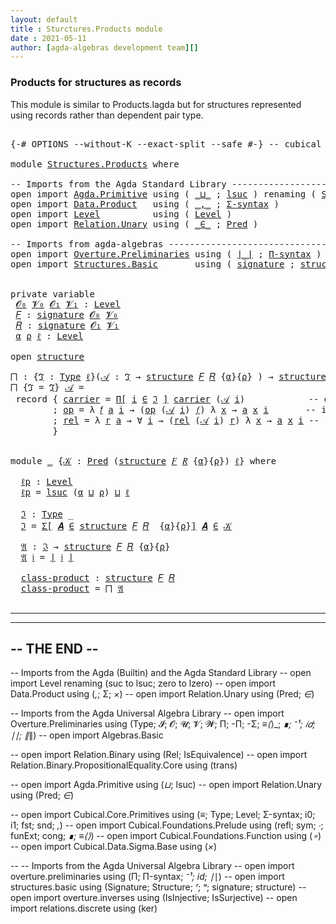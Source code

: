 ```yaml
---
layout: default
title : Sturctures.Products module
date : 2021-05-11
author: [agda-algebras development team][]
---
```


### Products for structures as records

This module is similar to Products.lagda but for structures represented using records rather than
dependent pair type.

<pre class="Agda">

<a id="296" class="Symbol">{-#</a> <a id="300" class="Keyword">OPTIONS</a> <a id="308" class="Pragma">--without-K</a> <a id="320" class="Pragma">--exact-split</a> <a id="334" class="Pragma">--safe</a> <a id="341" class="Symbol">#-}</a> <a id="345" class="Comment">-- cubical #-}</a>

<a id="361" class="Keyword">module</a> <a id="368" href="Structures.Products.html" class="Module">Structures.Products</a> <a id="388" class="Keyword">where</a>

<a id="395" class="Comment">-- Imports from the Agda Standard Library ----------------------------------</a>
<a id="472" class="Keyword">open</a> <a id="477" class="Keyword">import</a> <a id="484" href="Agda.Primitive.html" class="Module">Agda.Primitive</a> <a id="499" class="Keyword">using</a> <a id="505" class="Symbol">(</a> <a id="507" href="Agda.Primitive.html#810" class="Primitive Operator">_⊔_</a> <a id="511" class="Symbol">;</a> <a id="513" href="Agda.Primitive.html#780" class="Primitive">lsuc</a> <a id="518" class="Symbol">)</a> <a id="520" class="Keyword">renaming</a> <a id="529" class="Symbol">(</a> <a id="531" href="Agda.Primitive.html#326" class="Primitive">Set</a> <a id="535" class="Symbol">to</a> <a id="538" class="Primitive">Type</a> <a id="543" class="Symbol">)</a>
<a id="545" class="Keyword">open</a> <a id="550" class="Keyword">import</a> <a id="557" href="Data.Product.html" class="Module">Data.Product</a>   <a id="572" class="Keyword">using</a> <a id="578" class="Symbol">(</a> <a id="580" href="Agda.Builtin.Sigma.html#236" class="InductiveConstructor Operator">_,_</a> <a id="584" class="Symbol">;</a> <a id="586" href="Data.Product.html#916" class="Function">Σ-syntax</a> <a id="595" class="Symbol">)</a>
<a id="597" class="Keyword">open</a> <a id="602" class="Keyword">import</a> <a id="609" href="Level.html" class="Module">Level</a>          <a id="624" class="Keyword">using</a> <a id="630" class="Symbol">(</a> <a id="632" href="Agda.Primitive.html#597" class="Postulate">Level</a> <a id="638" class="Symbol">)</a>
<a id="640" class="Keyword">open</a> <a id="645" class="Keyword">import</a> <a id="652" href="Relation.Unary.html" class="Module">Relation.Unary</a> <a id="667" class="Keyword">using</a> <a id="673" class="Symbol">(</a> <a id="675" href="Relation.Unary.html#1523" class="Function Operator">_∈_</a> <a id="679" class="Symbol">;</a> <a id="681" href="Relation.Unary.html#1101" class="Function">Pred</a> <a id="686" class="Symbol">)</a>

<a id="689" class="Comment">-- Imports from agda-algebras ----------------------------------------------</a>
<a id="766" class="Keyword">open</a> <a id="771" class="Keyword">import</a> <a id="778" href="Overture.Preliminaries.html" class="Module">Overture.Preliminaries</a> <a id="801" class="Keyword">using</a> <a id="807" class="Symbol">(</a> <a id="809" href="Overture.Preliminaries.html#4155" class="Function Operator">∣_∣</a> <a id="813" class="Symbol">;</a> <a id="815" href="Overture.Preliminaries.html#5743" class="Function">Π-syntax</a> <a id="824" class="Symbol">)</a>
<a id="826" class="Keyword">open</a> <a id="831" class="Keyword">import</a> <a id="838" href="Structures.Basic.html" class="Module">Structures.Basic</a>       <a id="861" class="Keyword">using</a> <a id="867" class="Symbol">(</a> <a id="869" href="Structures.Basic.html#1124" class="Record">signature</a> <a id="879" class="Symbol">;</a> <a id="881" href="Structures.Basic.html#1458" class="Record">structure</a> <a id="891" class="Symbol">)</a>


<a id="895" class="Keyword">private</a> <a id="903" class="Keyword">variable</a>
 <a id="913" href="Structures.Products.html#913" class="Generalizable">𝓞₀</a> <a id="916" href="Structures.Products.html#916" class="Generalizable">𝓥₀</a> <a id="919" href="Structures.Products.html#919" class="Generalizable">𝓞₁</a> <a id="922" href="Structures.Products.html#922" class="Generalizable">𝓥₁</a> <a id="925" class="Symbol">:</a> <a id="927" href="Agda.Primitive.html#597" class="Postulate">Level</a>
 <a id="934" href="Structures.Products.html#934" class="Generalizable">𝐹</a> <a id="936" class="Symbol">:</a> <a id="938" href="Structures.Basic.html#1124" class="Record">signature</a> <a id="948" href="Structures.Products.html#913" class="Generalizable">𝓞₀</a> <a id="951" href="Structures.Products.html#916" class="Generalizable">𝓥₀</a>
 <a id="955" href="Structures.Products.html#955" class="Generalizable">𝑅</a> <a id="957" class="Symbol">:</a> <a id="959" href="Structures.Basic.html#1124" class="Record">signature</a> <a id="969" href="Structures.Products.html#919" class="Generalizable">𝓞₁</a> <a id="972" href="Structures.Products.html#922" class="Generalizable">𝓥₁</a>
 <a id="976" href="Structures.Products.html#976" class="Generalizable">α</a> <a id="978" href="Structures.Products.html#978" class="Generalizable">ρ</a> <a id="980" href="Structures.Products.html#980" class="Generalizable">ℓ</a> <a id="982" class="Symbol">:</a> <a id="984" href="Agda.Primitive.html#597" class="Postulate">Level</a>

<a id="991" class="Keyword">open</a> <a id="996" href="Structures.Basic.html#1458" class="Module">structure</a>

<a id="⨅"></a><a id="1007" href="Structures.Products.html#1007" class="Function">⨅</a> <a id="1009" class="Symbol">:</a> <a id="1011" class="Symbol">{</a><a id="1012" href="Structures.Products.html#1012" class="Bound">ℑ</a> <a id="1014" class="Symbol">:</a> <a id="1016" href="Structures.Products.html#538" class="Primitive">Type</a> <a id="1021" href="Structures.Products.html#980" class="Generalizable">ℓ</a><a id="1022" class="Symbol">}(</a><a id="1024" href="Structures.Products.html#1024" class="Bound">𝒜</a> <a id="1026" class="Symbol">:</a> <a id="1028" href="Structures.Products.html#1012" class="Bound">ℑ</a> <a id="1030" class="Symbol">→</a> <a id="1032" href="Structures.Basic.html#1458" class="Record">structure</a> <a id="1042" href="Structures.Products.html#934" class="Generalizable">𝐹</a> <a id="1044" href="Structures.Products.html#955" class="Generalizable">𝑅</a> <a id="1046" class="Symbol">{</a><a id="1047" href="Structures.Products.html#976" class="Generalizable">α</a><a id="1048" class="Symbol">}{</a><a id="1050" href="Structures.Products.html#978" class="Generalizable">ρ</a><a id="1051" class="Symbol">}</a> <a id="1053" class="Symbol">)</a> <a id="1055" class="Symbol">→</a> <a id="1057" href="Structures.Basic.html#1458" class="Record">structure</a> <a id="1067" href="Structures.Products.html#934" class="Generalizable">𝐹</a> <a id="1069" href="Structures.Products.html#955" class="Generalizable">𝑅</a>
<a id="1071" href="Structures.Products.html#1007" class="Function">⨅</a> <a id="1073" class="Symbol">{</a><a id="1074" class="Argument">ℑ</a> <a id="1076" class="Symbol">=</a> <a id="1078" href="Structures.Products.html#1078" class="Bound">ℑ</a><a id="1079" class="Symbol">}</a> <a id="1081" href="Structures.Products.html#1081" class="Bound">𝒜</a> <a id="1083" class="Symbol">=</a>
 <a id="1086" class="Keyword">record</a> <a id="1093" class="Symbol">{</a> <a id="1095" href="Structures.Basic.html#1610" class="Field">carrier</a> <a id="1103" class="Symbol">=</a> <a id="1105" href="Overture.Preliminaries.html#5743" class="Function">Π[</a> <a id="1108" href="Structures.Products.html#1108" class="Bound">i</a> <a id="1110" href="Overture.Preliminaries.html#5743" class="Function">∈</a> <a id="1112" href="Structures.Products.html#1078" class="Bound">ℑ</a> <a id="1114" href="Overture.Preliminaries.html#5743" class="Function">]</a> <a id="1116" href="Structures.Basic.html#1610" class="Field">carrier</a> <a id="1124" class="Symbol">(</a><a id="1125" href="Structures.Products.html#1081" class="Bound">𝒜</a> <a id="1127" href="Structures.Products.html#1108" class="Bound">i</a><a id="1128" class="Symbol">)</a>            <a id="1141" class="Comment">-- domain of the product structure</a>
        <a id="1184" class="Symbol">;</a> <a id="1186" href="Structures.Basic.html#1629" class="Field">op</a> <a id="1189" class="Symbol">=</a> <a id="1191" class="Symbol">λ</a> <a id="1193" href="Structures.Products.html#1193" class="Bound">𝑓</a> <a id="1195" href="Structures.Products.html#1195" class="Bound">a</a> <a id="1197" href="Structures.Products.html#1197" class="Bound">i</a> <a id="1199" class="Symbol">→</a> <a id="1201" class="Symbol">(</a><a id="1202" href="Structures.Basic.html#1629" class="Field">op</a> <a id="1205" class="Symbol">(</a><a id="1206" href="Structures.Products.html#1081" class="Bound">𝒜</a> <a id="1208" href="Structures.Products.html#1197" class="Bound">i</a><a id="1209" class="Symbol">)</a> <a id="1211" href="Structures.Products.html#1193" class="Bound">𝑓</a><a id="1212" class="Symbol">)</a> <a id="1214" class="Symbol">λ</a> <a id="1216" href="Structures.Products.html#1216" class="Bound">x</a> <a id="1218" class="Symbol">→</a> <a id="1220" href="Structures.Products.html#1195" class="Bound">a</a> <a id="1222" href="Structures.Products.html#1216" class="Bound">x</a> <a id="1224" href="Structures.Products.html#1197" class="Bound">i</a>       <a id="1232" class="Comment">-- interpretation of  operations</a>
        <a id="1273" class="Symbol">;</a> <a id="1275" href="Structures.Basic.html#1713" class="Field">rel</a> <a id="1279" class="Symbol">=</a> <a id="1281" class="Symbol">λ</a> <a id="1283" href="Structures.Products.html#1283" class="Bound">r</a> <a id="1285" href="Structures.Products.html#1285" class="Bound">a</a> <a id="1287" class="Symbol">→</a> <a id="1289" class="Symbol">∀</a> <a id="1291" href="Structures.Products.html#1291" class="Bound">i</a> <a id="1293" class="Symbol">→</a> <a id="1295" class="Symbol">(</a><a id="1296" href="Structures.Basic.html#1713" class="Field">rel</a> <a id="1300" class="Symbol">(</a><a id="1301" href="Structures.Products.html#1081" class="Bound">𝒜</a> <a id="1303" href="Structures.Products.html#1291" class="Bound">i</a><a id="1304" class="Symbol">)</a> <a id="1306" href="Structures.Products.html#1283" class="Bound">r</a><a id="1307" class="Symbol">)</a> <a id="1309" class="Symbol">λ</a> <a id="1311" href="Structures.Products.html#1311" class="Bound">x</a> <a id="1313" class="Symbol">→</a> <a id="1315" href="Structures.Products.html#1285" class="Bound">a</a> <a id="1317" href="Structures.Products.html#1311" class="Bound">x</a> <a id="1319" href="Structures.Products.html#1291" class="Bound">i</a> <a id="1321" class="Comment">-- interpretation of relations</a>
        <a id="1360" class="Symbol">}</a>


<a id="1364" class="Keyword">module</a> <a id="1371" href="Structures.Products.html#1371" class="Module">_</a> <a id="1373" class="Symbol">{</a><a id="1374" href="Structures.Products.html#1374" class="Bound">𝒦</a> <a id="1376" class="Symbol">:</a> <a id="1378" href="Relation.Unary.html#1101" class="Function">Pred</a> <a id="1383" class="Symbol">(</a><a id="1384" href="Structures.Basic.html#1458" class="Record">structure</a> <a id="1394" href="Structures.Products.html#934" class="Generalizable">𝐹</a> <a id="1396" href="Structures.Products.html#955" class="Generalizable">𝑅</a> <a id="1398" class="Symbol">{</a><a id="1399" href="Structures.Products.html#976" class="Generalizable">α</a><a id="1400" class="Symbol">}{</a><a id="1402" href="Structures.Products.html#978" class="Generalizable">ρ</a><a id="1403" class="Symbol">})</a> <a id="1406" href="Structures.Products.html#980" class="Generalizable">ℓ</a><a id="1407" class="Symbol">}</a> <a id="1409" class="Keyword">where</a>

  <a id="1418" href="Structures.Products.html#1418" class="Function">ℓp</a> <a id="1421" class="Symbol">:</a> <a id="1423" href="Agda.Primitive.html#597" class="Postulate">Level</a>
  <a id="1431" href="Structures.Products.html#1418" class="Function">ℓp</a> <a id="1434" class="Symbol">=</a> <a id="1436" href="Agda.Primitive.html#780" class="Primitive">lsuc</a> <a id="1441" class="Symbol">(</a><a id="1442" href="Structures.Products.html#1399" class="Bound">α</a> <a id="1444" href="Agda.Primitive.html#810" class="Primitive Operator">⊔</a> <a id="1446" href="Structures.Products.html#1402" class="Bound">ρ</a><a id="1447" class="Symbol">)</a> <a id="1449" href="Agda.Primitive.html#810" class="Primitive Operator">⊔</a> <a id="1451" href="Structures.Products.html#1406" class="Bound">ℓ</a>

  <a id="1456" href="Structures.Products.html#1456" class="Function">ℑ</a> <a id="1458" class="Symbol">:</a> <a id="1460" href="Structures.Products.html#538" class="Primitive">Type</a> <a id="1465" class="Symbol">_</a>
  <a id="1469" href="Structures.Products.html#1456" class="Function">ℑ</a> <a id="1471" class="Symbol">=</a> <a id="1473" href="Data.Product.html#916" class="Function">Σ[</a> <a id="1476" href="Structures.Products.html#1476" class="Bound">𝑨</a> <a id="1478" href="Data.Product.html#916" class="Function">∈</a> <a id="1480" href="Structures.Basic.html#1458" class="Record">structure</a> <a id="1490" href="Structures.Products.html#1394" class="Bound">𝐹</a> <a id="1492" href="Structures.Products.html#1396" class="Bound">𝑅</a>  <a id="1495" class="Symbol">{</a><a id="1496" href="Structures.Products.html#1399" class="Bound">α</a><a id="1497" class="Symbol">}{</a><a id="1499" href="Structures.Products.html#1402" class="Bound">ρ</a><a id="1500" class="Symbol">}</a><a id="1501" href="Data.Product.html#916" class="Function">]</a> <a id="1503" href="Structures.Products.html#1476" class="Bound">𝑨</a> <a id="1505" href="Relation.Unary.html#1523" class="Function Operator">∈</a> <a id="1507" href="Structures.Products.html#1374" class="Bound">𝒦</a>

  <a id="1512" href="Structures.Products.html#1512" class="Function">𝔄</a> <a id="1514" class="Symbol">:</a> <a id="1516" href="Structures.Products.html#1456" class="Function">ℑ</a> <a id="1518" class="Symbol">→</a> <a id="1520" href="Structures.Basic.html#1458" class="Record">structure</a> <a id="1530" href="Structures.Products.html#1394" class="Bound">𝐹</a> <a id="1532" href="Structures.Products.html#1396" class="Bound">𝑅</a> <a id="1534" class="Symbol">{</a><a id="1535" href="Structures.Products.html#1399" class="Bound">α</a><a id="1536" class="Symbol">}{</a><a id="1538" href="Structures.Products.html#1402" class="Bound">ρ</a><a id="1539" class="Symbol">}</a>
  <a id="1543" href="Structures.Products.html#1512" class="Function">𝔄</a> <a id="1545" href="Structures.Products.html#1545" class="Bound">𝔦</a> <a id="1547" class="Symbol">=</a> <a id="1549" href="Overture.Preliminaries.html#4155" class="Function Operator">∣</a> <a id="1551" href="Structures.Products.html#1545" class="Bound">𝔦</a> <a id="1553" href="Overture.Preliminaries.html#4155" class="Function Operator">∣</a>

  <a id="1558" href="Structures.Products.html#1558" class="Function">class-product</a> <a id="1572" class="Symbol">:</a> <a id="1574" href="Structures.Basic.html#1458" class="Record">structure</a> <a id="1584" href="Structures.Products.html#1394" class="Bound">𝐹</a> <a id="1586" href="Structures.Products.html#1396" class="Bound">𝑅</a>
  <a id="1590" href="Structures.Products.html#1558" class="Function">class-product</a> <a id="1604" class="Symbol">=</a> <a id="1606" href="Structures.Products.html#1007" class="Function">⨅</a> <a id="1608" href="Structures.Products.html#1512" class="Function">𝔄</a>

</pre>

--------------------------------------

[the ualib/agda-algebras development team]: https://github.com/ualib/agda-algebras#the-ualib-agda-algebras-development-team


-------------------------------------------------------------------
--                        THE END                                --
-------------------------------------------------------------------

















-- Imports from the Agda (Builtin) and the Agda Standard Library
-- open import Level renaming (suc to lsuc; zero to lzero)
-- open import Data.Product using (_,_; Σ; _×_)
-- open import Relation.Unary using (Pred; _∈_)

-- Imports from the Agda Universal Algebra Library
-- open import Overture.Preliminaries using (Type; 𝓘; 𝓞; 𝓤; 𝓥; 𝓦; Π; -Π; -Σ; _≡⟨_⟩_; _∎; _⁻¹; 𝑖𝑑; ∣_∣; ∥_∥)
-- open import Algebras.Basic


-- open import Relation.Binary using (Rel; IsEquivalence)
-- open import Relation.Binary.PropositionalEquality.Core using (trans)

-- open import Agda.Primitive using (_⊔_; lsuc)
-- open import Relation.Unary using (Pred; _∈_)

-- open import Cubical.Core.Primitives using (_≡_; Type; Level; Σ-syntax;  i0; i1; fst; snd; _,_)
-- open import Cubical.Foundations.Prelude using (refl; sym; _∙_; funExt; cong; _∎; _≡⟨_⟩_)
-- open import Cubical.Foundations.Function using (_∘_)
-- open import Cubical.Data.Sigma.Base using (_×_)

-- -- Imports from the Agda Universal Algebra Library
-- open import overture.preliminaries using (Π; Π-syntax; _⁻¹; id; ∣_∣)
-- open import structures.basic using (Signature; Structure; _ʳ_; _ᵒ_; signature; structure)
-- open import overture.inverses using (IsInjective; IsSurjective)
-- open import relations.discrete using (ker)


